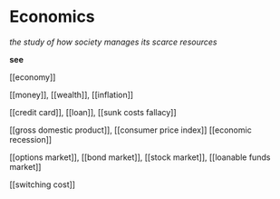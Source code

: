# Economics

_the study of how society manages its scarce resources_

**see**

[[economy]]

[[money]], [[wealth]], [[inflation]]

[[credit card]], [[loan]], [[sunk costs fallacy]]

[[gross domestic product]], [[consumer price index]] [[economic recession]]

[[options market]], [[bond market]], [[stock market]], [[loanable funds market]]

[[switching cost]]

